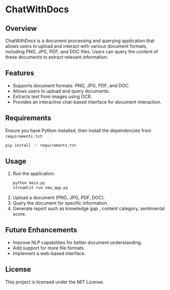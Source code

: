 # ChatWithDocs

## Overview
ChatWithDocs is a document processing and querying application that allows users to upload and interact with various document formats, including PNG, JPG, PDF, and DOC files. Users can query the content of these documents to extract relevant information.

## Features
- Supports document formats: PNG, JPG, PDF, and DOC.
- Allows users to upload and query documents.
- Extracts text from images using OCR.
- Provides an interactive chat-based interface for document interaction.

## Requirements
Ensure you have Python installed, then install the dependencies from `requirements.txt`:

```sh
pip install -r requirements.txt
```

## Usage
1. Run the application:
   ```sh
   python main.py
   streamlit run new_app.py
   ```
2. Upload a document (PNG, JPG, PDF, DOC).
3. Query the document for specific information.
4. Generate report such as knowledge gap , content category, sentimental score.

## Future Enhancements
- Improve NLP capabilities for better document understanding.
- Add support for more file formats.
- Implement a web-based interface.

## License
This project is licensed under the MIT License.



